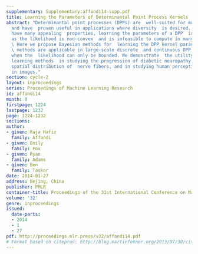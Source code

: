 ```yaml
---
supplementary: Supplementary:affandi14-supp.pdf
title: Learning the Parameters of Determinantal Point Process Kernels
abstract: "Determinantal point processes (DPPs) are  well-suited for modeling repulsion
  and have  proven useful in applications where diversity  is desired. While DPPs
  have many appealing  properties, learning the parameters of a DPP  is diff\x0Ecult,
  as the likelihood is non-convex  and is infeasible to compute in many scenarios.
  \ Here we propose Bayesian methods for  learning the DPP kernel parameters. These
  \ methods are applicable in large-scale discrete  and continuous DPP settings, even
  when the  likelihood can only be bounded. We demonstrate  the utility of our DPP
  learning methods  in studying the progression of diabetic neuropathy  based on the
  spatial distribution of  nerve fibers, and in studying human perception  of diversity
  in images."
section: cycle-2
layout: inproceedings
series: Proceedings of Machine Learning Research
id: affandi14
month: 0
firstpage: 1224
lastpage: 1232
page: 1224-1232
sections: 
author:
- given: Raja Hafiz
  family: Affandi
- given: Emily
  family: Fox
- given: Ryan
  family: Adams
- given: Ben
  family: Taskar
date: 2014-01-27
address: Bejing, China
publisher: PMLR
container-title: Proceedings of the 31st International Conference on Machine Learning
volume: '32'
genre: inproceedings
issued:
  date-parts:
  - 2014
  - 1
  - 27
pdf: http://proceedings.mlr.press/v32/affandi14.pdf
# Format based on citeproc: http://blog.martinfenner.org/2013/07/30/citeproc-yaml-for-bibliographies/
---
```

